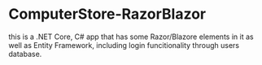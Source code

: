 # ComputerStore-RazorBlazor

this is a .NET Core, C# app that has some Razor/Blazore elements in it as well as Entity Framework,
including login funcitionality through users database.  
